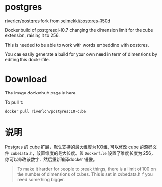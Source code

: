 # postgres

[riverlcn/postgres](https://github.com/RiverLiu/dockerfile/tree/master/postgres) fork from [oelmekki/postgres-350d](https://github.com/oelmekki/postgres-350d)

Docker build of postgresql-10.7 changing the dimension limit for the cube extension, raising it to 256.

This is needed to be able to work with words embedding with postgres.

You can easily generate a build for your own need in term of dimensions by editing this dockerfile.

# Download

The image dockerhub page is here.

To pull it:

```sh
docker pull riverlcn/postgres:10-cube
```

# 说明

Postgres 的 cube 扩展，默认支持的最大维度为100维, 可以修改 cube 的源码文件 `cubedata.h`，设置维度的最大长度。该 `Dockerfile` 设置了维度长度为 256，你可以修改该数字，然后重新编译docker 镜像。

> To make it harder for people to break things, there is a limit of 100 on the number of dimensions of cubes. This is set in cubedata.h if you need something bigger.

